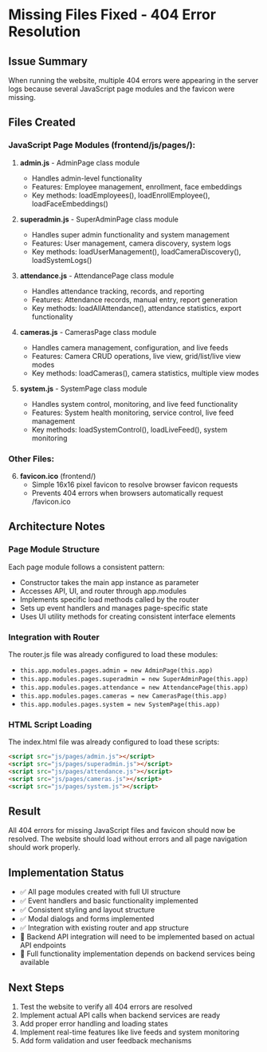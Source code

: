 # Missing Files Fixed - 404 Error Resolution

## Issue Summary
When running the website, multiple 404 errors were appearing in the server logs because several JavaScript page modules and the favicon were missing.

## Files Created

### JavaScript Page Modules (frontend/js/pages/):

1. **admin.js** - AdminPage class module
   - Handles admin-level functionality
   - Features: Employee management, enrollment, face embeddings
   - Key methods: loadEmployees(), loadEnrollEmployee(), loadFaceEmbeddings()

2. **superadmin.js** - SuperAdminPage class module
   - Handles super admin functionality and system management
   - Features: User management, camera discovery, system logs
   - Key methods: loadUserManagement(), loadCameraDiscovery(), loadSystemLogs()

3. **attendance.js** - AttendancePage class module
   - Handles attendance tracking, records, and reporting
   - Features: Attendance records, manual entry, report generation
   - Key methods: loadAllAttendance(), attendance statistics, export functionality

4. **cameras.js** - CamerasPage class module
   - Handles camera management, configuration, and live feeds
   - Features: Camera CRUD operations, live view, grid/list/live view modes
   - Key methods: loadCameras(), camera statistics, multiple view modes

5. **system.js** - SystemPage class module
   - Handles system control, monitoring, and live feed functionality
   - Features: System health monitoring, service control, live feed management
   - Key methods: loadSystemControl(), loadLiveFeed(), system monitoring

### Other Files:

6. **favicon.ico** (frontend/)
   - Simple 16x16 pixel favicon to resolve browser favicon requests
   - Prevents 404 errors when browsers automatically request /favicon.ico

## Architecture Notes

### Page Module Structure
Each page module follows a consistent pattern:
- Constructor takes the main app instance as parameter
- Accesses API, UI, and router through app.modules
- Implements specific load methods called by the router
- Sets up event handlers and manages page-specific state
- Uses UI utility methods for creating consistent interface elements

### Integration with Router
The router.js file was already configured to load these modules:
- `this.app.modules.pages.admin = new AdminPage(this.app)`
- `this.app.modules.pages.superadmin = new SuperAdminPage(this.app)`
- `this.app.modules.pages.attendance = new AttendancePage(this.app)`
- `this.app.modules.pages.cameras = new CamerasPage(this.app)`
- `this.app.modules.pages.system = new SystemPage(this.app)`

### HTML Script Loading
The index.html file was already configured to load these scripts:
```html
<script src="js/pages/admin.js"></script>
<script src="js/pages/superadmin.js"></script>
<script src="js/pages/attendance.js"></script>
<script src="js/pages/cameras.js"></script>
<script src="js/pages/system.js"></script>
```

## Result
All 404 errors for missing JavaScript files and favicon should now be resolved. The website should load without errors and all page navigation should work properly.

## Implementation Status
- ✅ All page modules created with full UI structure
- ✅ Event handlers and basic functionality implemented
- ✅ Consistent styling and layout structure
- ✅ Modal dialogs and forms implemented
- ✅ Integration with existing router and app structure
- 🔄 Backend API integration will need to be implemented based on actual API endpoints
- 🔄 Full functionality implementation depends on backend services being available

## Next Steps
1. Test the website to verify all 404 errors are resolved
2. Implement actual API calls when backend services are ready
3. Add proper error handling and loading states
4. Implement real-time features like live feeds and system monitoring
5. Add form validation and user feedback mechanisms